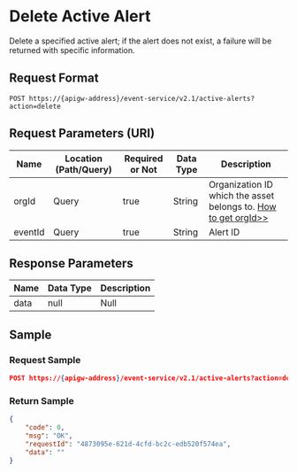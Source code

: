 # Delete Active Alert

Delete a specified active alert; if the alert does not exist, a failure will be returned with specific information.

## Request Format

```
POST https://{apigw-address}/event-service/v2.1/active-alerts?action=delete
```

## Request Parameters (URI)

| Name | Location (Path/Query) | Required or Not | Data Type | Description |
|---------------|------------------|----------|-----------|--------------|
| orgId         | Query            | true     | String    | Organization ID which the asset belongs to. [How to get orgId>>](/docs/api/en/latest/api_faqs#how-to-get-organization-id-orgid-orgid)    |
|  eventId  | Query  | true  |  String  |  Alert ID |



## Response Parameters

| Name | Data Type     | Description          |
|-------|----------------|---------------------------|
| data |  null |  Null  |




## Sample

### Request Sample

```json
POST https://{apigw-address}/event-service/v2.1/active-alerts?action=delete&orgId=1c499110e8800000&eventId=2019060135b6df70b2de6aa2f2eb1d09e9aa1ae7
```

### Return Sample

```json
{
	"code": 0,
	"msg": "OK",
	"requestId": "4873095e-621d-4cfd-bc2c-edb520f574ea",
	"data": ""
}
```
